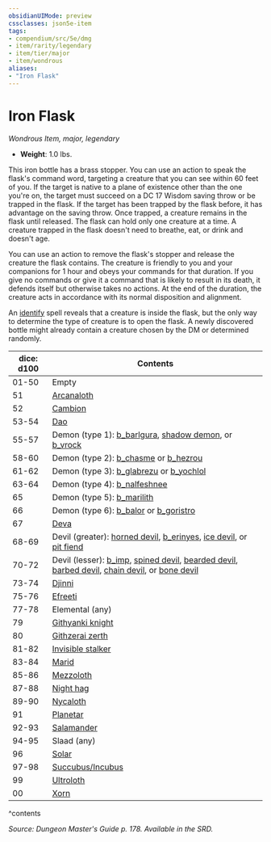 ```yaml
---
obsidianUIMode: preview
cssclasses: json5e-item
tags:
- compendium/src/5e/dmg
- item/rarity/legendary
- item/tier/major
- item/wondrous
aliases: 
- "Iron Flask"
---
```

# Iron Flask
*Wondrous Item, major, legendary*  

- **Weight**: 1.0 lbs.

This iron bottle has a brass stopper. You can use an action to speak the flask's command word, targeting a creature that you can see within 60 feet of you. If the target is native to a plane of existence other than the one you're on, the target must succeed on a DC 17 Wisdom saving throw or be trapped in the flask. If the target has been trapped by the flask before, it has advantage on the saving throw. Once trapped, a creature remains in the flask until released. The flask can hold only one creature at a time. A creature trapped in the flask doesn't need to breathe, eat, or drink and doesn't age.

You can use an action to remove the flask's stopper and release the creature the flask contains. The creature is friendly to you and your companions for 1 hour and obeys your commands for that duration. If you give no commands or give it a command that is likely to result in its death, it defends itself but otherwise takes no actions. At the end of the duration, the creature acts in accordance with its normal disposition and alignment.

An [identify](identify.md) spell reveals that a creature is inside the flask, but the only way to determine the type of creature is to open the flask. A newly discovered bottle might already contain a creature chosen by the DM or determined randomly.

| dice: d100 | Contents |
|------------|----------|
| 01-50 | Empty |
| 51 | [Arcanaloth](b_arcanaloth.md) |
| 52 | [Cambion](b_cambion.md) |
| 53-54 | [Dao](b_dao.md) |
| 55-57 | Demon (type 1): [b_barlgura](b_barlgura.md), [shadow demon](b_shadow-demon.md), or [b_vrock](b_vrock.md) |
| 58-60 | Demon (type 2): [b_chasme](b_chasme.md) or [b_hezrou](b_hezrou.md) |
| 61-62 | Demon (type 3): [b_glabrezu](b_glabrezu.md) or [b_yochlol](b_yochlol.md) |
| 63-64 | Demon (type 4): [b_nalfeshnee](b_nalfeshnee.md) |
| 65 | Demon (type 5): [b_marilith](b_marilith.md) |
| 66 | Demon (type 6): [b_balor](b_balor.md) or [b_goristro](b_goristro.md) |
| 67 | [Deva](b_deva.md) |
| 68-69 | Devil (greater): [horned devil](b_horned-devil.md), [b_erinyes](b_erinyes.md), [ice devil](b_ice-devil.md), or [pit fiend](b_pit-fiend.md) |
| 70-72 | Devil (lesser): [b_imp](b_imp.md), [spined devil](b_spined-devil.md), [bearded devil](b_bearded-devil.md), [barbed devil](b_barbed-devil.md), [chain devil](b_chain-devil.md), or [bone devil](b_bone-devil.md) |
| 73-74 | [Djinni](b_djinni.md) |
| 75-76 | [Efreeti](b_efreeti.md) |
| 77-78 | Elemental (any) |
| 79 | [Githyanki knight](b_githyanki-knight.md) |
| 80 | [Githzerai zerth](b_githzerai-zerth.md) |
| 81-82 | [Invisible stalker](b_invisible-stalker.md) |
| 83-84 | [Marid](b_marid.md) |
| 85-86 | [Mezzoloth](b_mezzoloth.md) |
| 87-88 | [Night hag](2.%20GM%20Tools/5eTools%20Compendium%20&%20Rules/z_compendium/bestiary/fiend/b_night-hag.md) |
| 89-90 | [Nycaloth](b_nycaloth.md) |
| 91 | [Planetar](b_planetar.md) |
| 92-93 | [Salamander](b_salamander.md) |
| 94-95 | Slaad (any) |
| 96 | [Solar](b_solar.md) |
| 97-98 | [Succubus/Incubus](b_succubus.md) |
| 99 | [Ultroloth](b_ultroloth.md) |
| 00 | [Xorn](b_xorn.md) |
^contents

*Source: Dungeon Master's Guide p. 178. Available in the SRD.*